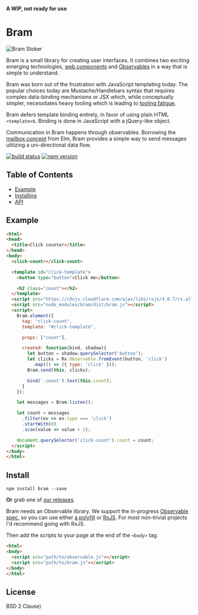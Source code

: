 **A WIP, not ready for use**

# Bram

![Bram Stoker](http://i.imgur.com/VaBL9oL.jpg)

Bram is a small library for creating user interfaces. It combines two exciting emerging technologies, [web components](http://webcomponents.org/) and [Observables](https://github.com/zenparsing/es-observable) in a way that is simple to understand.

Bram was born out of the frustration with JavaScript templating today. The popular choices today are Mustache/Handlebars syntax that requires complex data-binding mechanisms or JSX which, while conceptually simpler, necessitates heavy tooling which is leading to [tooling fatigue](https://medium.com/@ericclemmons/javascript-fatigue-48d4011b6fc4#.8xz2jmyu2).

Bram defers template binding entirely, in favor of using plain HTML `<template>`s. 
Binding is done in JavaScript with a jQuery-like object.

Communication in Bram happens through observables. Borrowing the [mailbox concept](http://elm-lang.org/blog/announce/0.15#introducing-mailboxes) from Elm, Bram provides a simple way to send messages utilizing a uni-directional data flow.

[![build status](https://img.shields.io/travis/matthewp/bram/master.svg?style=flat-square)](https://travis-ci.org/matthewp/bram)
[![npm version](https://img.shields.io/npm/v/bram.svg?style=flat-square)](https://www.npmjs.com/package/bram)

## Table of Contents

- [Example](#example)
- [Installing](#install)
- [API](https://github.com/matthewp/bram/wiki/API)

## Example

```html
<html>
<head>
  <title>Click counter</title>
</head>
<body>
  <click-count></click-count>

  <template id="click-template">
    <button type="button">Click me</button>

    <h2 class="count"></h2>
  </template>
  <script src="https://cdnjs.cloudflare.com/ajax/libs/rxjs/4.0.7/rx.all.js"></script>
  <script src="node_modules/bram/dist/bram.js"></script>
  <script>
    Bram.element({
      tag: "click-count",
      template: "#click-template",

      props: ["count"],

      created: function(bind, shadow){
        let button = shadow.querySelector('button');
        let clicks = Rx.Observable.fromEvent(button, 'click')
          .map(() => ({ type: 'click' }));
        Bram.send(this, clicks);

        bind('.count').text(this.count);
      }
    });

    let messages = Bram.listen();

    let count = messages
      .filter(ev => ev.type === 'click')
      .startWith(0)
      .scan(value => value + 1);

    document.querySelector('click-count').count = count;
  </script>
</body>
</html>
```

## Install

```shell
npm install bram --save
```

**Or** grab one of [our releases](https://github.com/matthewp/bram/releases).

Bram needs an Observable library. We support the in-progress [Observable spec](https://zenparsing.github.io/es-observable/), so you can use either [a polyfill](https://github.com/zenparsing/zen-observable) or [RxJS](https://github.com/Reactive-Extensions/RxJS). For most non-trivial projects I'd recommend going with RxJS.

Then add the scripts to your page at the end of the `<body>` tag.

```html
<html>
<body>
  <script src="path/to/observable.js"></script>
  <script src="path/to/bram.js"></script>
</body>
</html>
```

## License

BSD 2 Clause)
